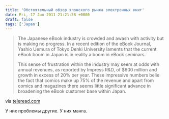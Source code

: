```yaml
---
title: 'Обстоятельный обзор японского рынка электронных книг'
date: Fri, 17 Jun 2011 21:21:58 +0000
draft: false
tags: ['Japan']
---
```


> The Japanese eBook industry is crowded and awash with activity but is making no progress. In a recent edition of the eBook Journal, Yashio Uemura of Tokyo Denki University laments that the current eBook boom in Japan is in reality a boom in eBook seminars.
> 
> This sense of frustration within the industry may seem at odds with annual revenues, as reported by Impress R&D, of $600 million and growth in excess of 20% per year. These impressive numbers belie the fact that comics make up 75% of the revenue and apart from comics and magazines there seems little significant advance in broadening the eBook customer base within Japan.

via [teleread.com](http://www.teleread.com/paul-biba/waiting-for-a-push-the-japanese-ebook-market-in-2011-by-robin-birtle/)

У них проблемы другие. У них манга.